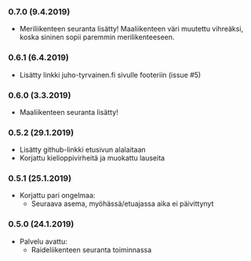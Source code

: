 ### 0.7.0 (9.4.2019)
* Meriliikenteen seuranta lisätty! Maaliikenteen väri muutettu vihreäksi, koska sininen sopii paremmin merilikenteeseen.

### 0.6.1 (6.4.2019)
* Lisätty linkki juho-tyrvainen.fi sivulle footeriin (issue #5)

### 0.6.0 (3.3.2019)
* Maaliikenteen seuranta lisätty!

### 0.5.2 (29.1.2019)
* Lisätty github-linkki etusivun alalaitaan
* Korjattu kielioppivirheitä ja muokattu lauseita

### 0.5.1 (25.1.2019)

* Korjattu pari ongelmaa:
    * Seuraava asema, myöhässä/etuajassa aika ei päivittynyt

### 0.5.0 (24.1.2019)

* Palvelu avattu:
    * Raideliikenteen seuranta toiminnassa

